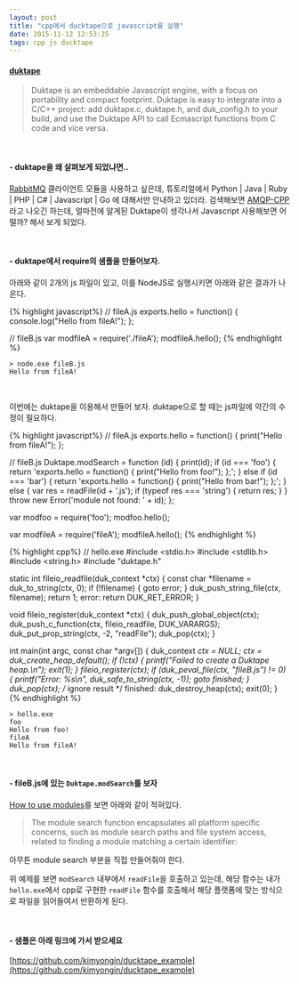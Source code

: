 ```yaml
---
layout: post
title: "cpp에서 ducktape으로 javascript를 실행"
date: 2015-11-12 12:53:25
tags: cpp js ducktape
---
```


#### [duktape](http://duktape.org/index.html)
> Duktape is an embeddable Javascript engine, with a focus on portability and compact footprint. 
> Duktape is easy to integrate into a C/C++ project: add duktape.c, duktape.h, and duk_config.h to your build, and use the Duktape API to call Ecmascript functions from C code and vice versa.

<br>

#### - duktape을 왜 살펴보게 되었냐면..
[RabbitMQ](https://www.rabbitmq.com/getstarted.html) 클라이언트 모듈을 사용하고 싶은데, 튜토리얼에서 Python | Java | Ruby | PHP | C# | Javascript | Go 에 대해서만 안내하고 있더라.
검색해보면 [AMQP-CPP](https://github.com/CopernicaMarketingSoftware/AMQP-CPP)라고 나오긴 하는데, 얼마전에 알게된 Duktape이 생각나서 Javascript 사용해보면 어떨까? 해서 보게 되었다.

<br>

#### - duktape에서 require의 샘플을 만들어보자.

아래와 같이 2개의 js 파일이 있고, 이를 NodeJS로 실행시키면 아래와 같은 결과가 나온다.
 
{% highlight javascript%}
// fileA.js
exports.hello = function() { console.log("Hello from fileA!"); };

// fileB.js
var modfileA = require('./fileA');
modfileA.hello();
{% endhighlight %}

    > node.exe fileB.js
    Hello from fileA!

<br>
	
이번에는 duktape을 이용해서 만들어 보자. duktape으로 할 때는 js파일에 약간의 수정이 필요하다.

{% highlight javascript%}
// fileA.js
exports.hello = function() { print("Hello from fileA!"); };

// fileB.js
Duktape.modSearch = function (id) {
	print(id);
    if (id === 'foo') {
        return 'exports.hello = function() { print("Hello from foo!"); };';
    } else if (id === 'bar') {
        return 'exports.hello = function() { print("Hello from bar!"); };';
    } else {
		var res = readFile(id + '.js');
		if (typeof res === 'string') {
			return res;
		}
	}
    throw new Error('module not found: ' + id);
};

var modfoo = require('foo');
modfoo.hello();

var modfileA = require('fileA');
modfileA.hello();
{% endhighlight %}

{% highlight cpp%}
// hello.exe
#include <stdio.h>
#include <stdlib.h>
#include <string.h>
#include "duktape.h"

static int fileio_readfile(duk_context *ctx) {
	const char *filename = duk_to_string(ctx, 0);
	if (!filename) {
		goto error;
	}
	duk_push_string_file(ctx, filename);
	return 1;
error:
	return DUK_RET_ERROR;
}

void fileio_register(duk_context *ctx) {
	duk_push_global_object(ctx);
	duk_push_c_function(ctx, fileio_readfile, DUK_VARARGS);
	duk_put_prop_string(ctx, -2, "readFile");
	duk_pop(ctx);
}

int main(int argc, const char *argv[]) {
	duk_context *ctx = NULL;
	ctx = duk_create_heap_default();
	if (!ctx) {
		printf("Failed to create a Duktape heap.\n");
		exit(1);
	}
	fileio_register(ctx);
	if (duk_peval_file(ctx, "fileB.js") != 0) {
		printf("Error: %s\n", duk_safe_to_string(ctx, -1));
		goto finished;
	}
	duk_pop(ctx);  /* ignore result */
finished:
	duk_destroy_heap(ctx);
	exit(0);
}
{% endhighlight %}

    > hello.exe
	foo
	Hello from foo!
	fileA
	Hello from fileA!
	
<br>

#### - fileB.js에 있는 `Duktape.modSearch`를 보자

[How to use modules](http://wiki.duktape.org/HowtoModules.html)를 보면 아래와 같이 적혀있다.

> The module search function encapsulates all platform specific concerns, such as module search paths and file system access, related to finding a module matching a certain identifier:

아무튼 module search 부분을 직접 만들어줘야 한다. 

위 예제를 보면 `modSearch` 내부에서 `readFile`을 호출하고 있는데, 해당 함수는 내가 `hello.exe`에서 cpp로 구현한 `readFile` 함수를 호출해서 해당 플랫폼에 맞는 방식으로 파일을 읽어들여서 반환하게 된다.

<br>

 #### - 샘플은 아래 링크에 가서 받으세요
 
 [https://github.com/kimyongin/ducktape_example](https://github.com/kimyongin/ducktape_example)
